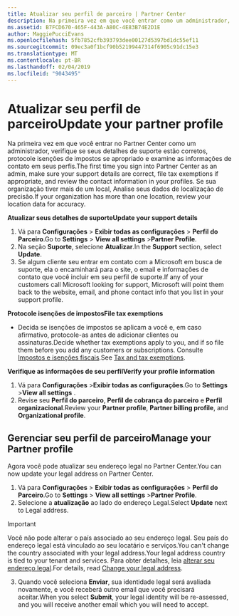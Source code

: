 ```yaml
---
title: Atualizar seu perfil de parceiro | Partner Center
description: Na primeira vez em que você entrar como um administrador, verifique se seus detalhes de suporte estão corretos, arquive isenções de impostos se apropriado e examine as informações de contato em seus perfis.
ms.assetid: B7FCD670-465F-443A-A80C-4E83B74E2D1E
author: MaggiePucciEvans
ms.openlocfilehash: 5fb7852cfb393793dee00127d5397bd1dc55ef11
ms.sourcegitcommit: 09ec3a0f1bcf90b52199447314f6905c91dc15e3
ms.translationtype: MT
ms.contentlocale: pt-BR
ms.lasthandoff: 02/04/2019
ms.locfileid: "9043495"
---
```

# <a name="update-your-partner-profile"></a><span data-ttu-id="09bfe-103">Atualizar seu perfil de parceiro</span><span class="sxs-lookup"><span data-stu-id="09bfe-103">Update your partner profile</span></span>


<span data-ttu-id="09bfe-104">Na primeira vez em que você entrar no Partner Center como um administrador, verifique se seus detalhes de suporte estão corretos, protocole isenções de impostos se apropriado e examine as informações de contato em seus perfis.</span><span class="sxs-lookup"><span data-stu-id="09bfe-104">The first time you sign into Partner Center as an admin, make sure your support details are correct, file tax exemptions if appropriate, and review the contact information in your profiles.</span></span> <span data-ttu-id="09bfe-105">Se sua organização tiver mais de um local, Analise seus dados de localização de precisão.</span><span class="sxs-lookup"><span data-stu-id="09bfe-105">If your organization has more than one location, review your location data for accuracy.</span></span>

**<span data-ttu-id="09bfe-106">Atualizar seus detalhes de suporte</span><span class="sxs-lookup"><span data-stu-id="09bfe-106">Update your support details</span></span>**

1.  <span data-ttu-id="09bfe-107">Vá para **Configurações** &gt; **Exibir todas as configurações** &gt; **Perfil do Parceiro**.</span><span class="sxs-lookup"><span data-stu-id="09bfe-107">Go to **Settings** &gt; **View all settings** &gt;**Partner Profile**.</span></span>
2.  <span data-ttu-id="09bfe-108">Na seção **Suporte**, selecione **Atualizar**.</span><span class="sxs-lookup"><span data-stu-id="09bfe-108">In the **Support** section, select **Update**.</span></span>
3.  <span data-ttu-id="09bfe-109">Se algum cliente seu entrar em contato com a Microsoft em busca de suporte, ela o encaminhará para o site, o email e informações de contato que você incluir em seu perfil de suporte.</span><span class="sxs-lookup"><span data-stu-id="09bfe-109">If any of your customers call Microsoft looking for support, Microsoft will point them back to the website, email, and phone contact info that you list in your support profile.</span></span>

**<span data-ttu-id="09bfe-110">Protocole isenções de impostos</span><span class="sxs-lookup"><span data-stu-id="09bfe-110">File tax exemptions</span></span>**

-   <span data-ttu-id="09bfe-111">Decida se isenções de impostos se aplicam a você e, em caso afirmativo, protocole-as antes de adicionar clientes ou assinaturas.</span><span class="sxs-lookup"><span data-stu-id="09bfe-111">Decide whether tax exemptions apply to you, and if so file them before you add any customers or subscriptions.</span></span> <span data-ttu-id="09bfe-112">Consulte [Impostos e isenções fiscais](tax-and-tax-exemptions.md).</span><span class="sxs-lookup"><span data-stu-id="09bfe-112">See [Tax and tax exemptions](tax-and-tax-exemptions.md).</span></span>

**<span data-ttu-id="09bfe-113">Verifique as informações de seu perfil</span><span class="sxs-lookup"><span data-stu-id="09bfe-113">Verify your profile information</span></span>**

1.  <span data-ttu-id="09bfe-114">Vá para **Configurações** &gt;**Exibir todas as configurações**.</span><span class="sxs-lookup"><span data-stu-id="09bfe-114">Go to **Settings** &gt;**View all settings** .</span></span> 
2.  <span data-ttu-id="09bfe-115">Revise seu **Perfil do parceiro**, **Perfil de cobrança do parceiro** e **Perfil organizacional**.</span><span class="sxs-lookup"><span data-stu-id="09bfe-115">Review your **Partner profile**, **Partner billing profile**, and **Organizational profile**.</span></span>

## <a name="manage-your-partner-profile"></a><span data-ttu-id="09bfe-116">Gerenciar seu perfil de parceiro</span><span class="sxs-lookup"><span data-stu-id="09bfe-116">Manage your Partner profile</span></span> 

<span data-ttu-id="09bfe-117">Agora você pode atualizar seu endereço legal no Partner Center.</span><span class="sxs-lookup"><span data-stu-id="09bfe-117">You can now update your legal address on Partner Center.</span></span>

1. <span data-ttu-id="09bfe-118">Vá para **Configurações** &gt; **Exibir todas as configurações** &gt; **Perfil do Parceiro**.</span><span class="sxs-lookup"><span data-stu-id="09bfe-118">Go to **Settings** &gt; **View all settings** &gt;**Partner Profile**.</span></span>
2. <span data-ttu-id="09bfe-119">Selecione a **atualização** ao lado do endereço Legal.</span><span class="sxs-lookup"><span data-stu-id="09bfe-119">Select **Update** next to Legal address.</span></span> 

>[!Important]
><span data-ttu-id="09bfe-120">Você não pode alterar o país associado ao seu endereço legal. Seu país do endereço legal está vinculado ao seu locatário e serviços.</span><span class="sxs-lookup"><span data-stu-id="09bfe-120">You can't change the country associated with your legal address.Your legal address country is tied to your tenant and services.</span></span> <span data-ttu-id="09bfe-121">Para obter detalhes, leia [alterar seu endereço legal](https://docs.microsoft.com/office365/admin/manage/change-address-contact-and-more?view=o365-worldwide).</span><span class="sxs-lookup"><span data-stu-id="09bfe-121">For details, read [Change your legal address](https://docs.microsoft.com/office365/admin/manage/change-address-contact-and-more?view=o365-worldwide).</span></span>

3. <span data-ttu-id="09bfe-122">Quando você seleciona **Enviar**, sua identidade legal será avaliada novamente, e você receberá outro email que você precisará aceitar.</span><span class="sxs-lookup"><span data-stu-id="09bfe-122">When you select **Submit**, your legal identity will be re-assessed, and you will receive another email which you will need to accept.</span></span>



 



